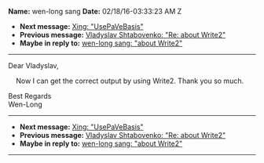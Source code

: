 **Name:** wen-long sang
**Date:** 02/18/16-03:33:23 AM Z

  - **Next message:** [Xing: "UsePaVeBasis"](1028.html)
  - **Previous message:** [Vladyslav Shtabovenko: "Re: about
    Write2"](1026.html)
  - **Maybe in reply to:** [wen-long sang: "about Write2"](1022.html)

-----

Dear Vladyslav,  

    Now I can get the correct output by using Write2. Thank you so
much.  

Best Regards  
Wen-Long  

-----

  - **Next message:** [Xing: "UsePaVeBasis"](1028.html)
  - **Previous message:** [Vladyslav Shtabovenko: "Re: about
    Write2"](1026.html)
  - **Maybe in reply to:** [wen-long sang: "about Write2"](1022.html)

-----

